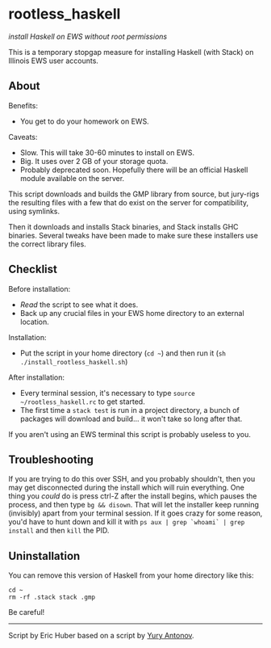 # rootless_haskell
_install Haskell on EWS without root permissions_

This is a temporary stopgap measure for installing Haskell (with Stack) on Illinois EWS user accounts.

## About
Benefits:
- You get to do your homework on EWS.

Caveats:

- Slow. This will take 30-60 minutes to install on EWS.
- Big. It uses over 2 GB of your storage quota.
- Probably deprecated soon. Hopefully there will be an official Haskell module available on the server.

This script downloads and builds the GMP library from source, but jury-rigs the resulting files with a few that do exist on the server for compatibility, using symlinks.

Then it downloads and installs Stack binaries, and Stack installs GHC binaries. Several tweaks have been made to make sure these installers use the correct library files.

## Checklist
Before installation:
- _Read_ the script to see what it does.
- Back up any crucial files in your EWS home directory to an external location.

Installation:
- Put the script in your home directory (`cd ~`) and then run it (`sh ./install_rootless_haskell.sh`)

After installation:
- Every terminal session, it's necessary to type `source ~/rootless_haskell.rc` to get started.
- The first time a `stack test` is run in a project directory, a bunch of packages will download and build... it won't take so long after that.

If you aren't using an EWS terminal this script is probably useless to you.

## Troubleshooting
If you are trying to do this over SSH, and you probably shouldn't, then you may get disconnected during the install which will ruin everything. One thing you _could_ do is press ctrl-Z after the install begins, which pauses the process, and then type `bg && disown`. That will let the installer keep running (invisibly) apart from your terminal session. If it goes crazy for some reason, you'd have to hunt down and kill it with ``ps aux | grep `whoami` | grep install`` and then `kill` the PID.

## Uninstallation
You can remove this version of Haskell from your home directory like this:
```
cd ~
rm -rf .stack stack .gmp
```
Be careful!

***

Script by Eric Huber based on a script by [Yury Antonov][1].

[1]: https://github.com/yantonov/install-ghc/blob/master/ubuntu/install-ghc-ubuntu.md
